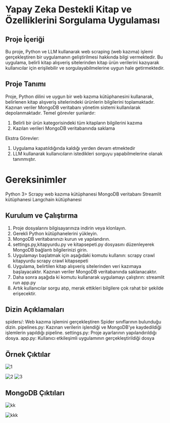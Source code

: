 # Yapay Zeka Destekli Kitap ve Özelliklerini Sorgulama Uygulaması
## Proje İçeriği
Bu proje, Python ve LLM kullanarak web scraping (web kazıma) işlemi gerçekleştiren bir uygulamanın geliştirilmesi hakkında bilgi vermektedir. Bu uygulama, belirli kitap alışveriş sitelerinden kitap ürün verilerini kazıyarak kullanıcılar için  erişilebilir ve sorgulayabilmelerine uygun hale getirmektedir.
## Proje Tanımı
Proje, Python dilini ve uygun bir web kazıma kütüphanesini kullanarak, belirlenen kitap alışveriş sitelerindeki ürünlerin bilgilerini toplamaktadır. Kazınan veriler MongoDB veritabanı yönetim sistemi kullanılarak depolanmaktadır. Temel görevler şunlardır:

1. Belirli bir ürün kategorisindeki tüm kitapların bilgilerini kazıma
2. Kazılan verileri MongoDB veritabanında saklama

Ekstra Görevler:
1. Uygulama kapatıldığında kaldığı yerden devam etmektedir
2. LLM kullanarak kullanıcıların istedikleri sorguyu yapabilmelerine olanak tanınmıştır.

# Gereksinimler
Python 3>
Scrapy web kazıma kütüphanesi
MongoDB veritabanı
Streamlit kütüphanesi
Langchain kütüphanesi
## Kurulum ve Çalıştırma
1. Proje dosyalarını bilgisayarınıza indirin veya klonlayın.
2. Gerekli Python kütüphanelerini yükleyin.
3. MongoDB veritabanınızı kurun ve yapılandırın.
4. settings.py,kitapyurdu.py ve kitapsepeti.py dosyasını düzenleyerek MongoDB bağlantı bilgilerinizi girin.
5. Uygulamayı başlatmak için aşağıdaki komutu kullanın:
    scrapy  crawl kitapyurdu
    scrapy crawl kitapsepeti
6. Uygulama, belirtilen kitap alışveriş sitelerinden veri kazımaya başlayacaktır. Kazınan veriler MongoDB veritabanında saklanacaktır.
7. Daha sonra aşağıda ki komutu kullanarak uygulamayı çalıştırın:
   streamlit run app.py
8. Artık kullanıcılar sorgu atıp, merak ettikleri bilgilere çok rahat bir şekilde erişecektir.
## Dizin Açıklamaları
spiders/: Web kazıma işlemini gerçekleştiren Spider sınıflarının bulunduğu dizin.
pipelines.py: Kazınan verilerin işlendiği ve MongoDB'ye kaydedildiği işlemlerin yapıldığı pipeline.
settings.py: Proje ayarlarının yapılandırıldığı dosya.
app.py: Kullanıcı etkileşimli uygulamının gerçekleştirildiği dosya
## Örnek Çıktılar
![1](https://github.com/emreakdogan/webscraping_withmongoDB/assets/95315841/69ad3200-7b8e-470b-a13e-9d4ce0d81c6f)

![2](https://github.com/emreakdogan/webscraping_withmongoDB/assets/95315841/770352e1-e56a-4b67-8fd1-8fa37ed55625)
![3](https://github.com/emreakdogan/webscraping_withmongoDB/assets/95315841/c5bc5590-7378-4a92-aeb2-84c014175681)

## MongoDB Çıktıları
![kk](https://github.com/emreakdogan/webscraping_withmongoDB/assets/95315841/a61a6cea-f117-4f2c-9d94-2bb1f262ae46)

![kkk](https://github.com/emreakdogan/webscraping_withmongoDB/assets/95315841/b62d9b00-0817-42fb-b7b0-40750078d53c)

